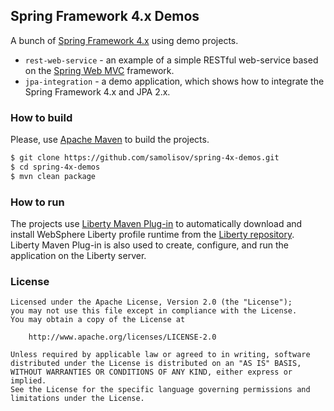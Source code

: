 ## Spring Framework 4.x Demos

A bunch of [Spring Framework 4.x][spring] using demo projects.

 * `rest-web-service` - an example of a simple RESTful web-service based on the [Spring Web MVC][spring-mvc] framework.
 * `jpa-integration` - a demo application, which shows how to integrate the Spring Framework 4.x and JPA 2.x.

[spring-mvc]: http://docs.spring.io/spring/docs/current/spring-framework-reference/htmlsingle/#mvc
[spring]: https://projects.spring.io/spring-framework/

### How to build

Please, use [Apache Maven](https://maven.apache.org/) to build the projects.

```bash
$ git clone https://github.com/samolisov/spring-4x-demos.git
$ cd spring-4x-demos
$ mvn clean package
```

### How to run

The projects use [Liberty Maven Plug-in][] to automatically download and install WebSphere Liberty profile runtime from the 
[Liberty repository](https://developer.ibm.com/wasdev/downloads/). Liberty Maven Plug-in is also used to create, configure, and run the application on 
the Liberty server.

[Liberty Maven Plug-in]: https://github.com/WASdev/ci.maven

### License

```text
Licensed under the Apache License, Version 2.0 (the "License");
you may not use this file except in compliance with the License.
You may obtain a copy of the License at

    http://www.apache.org/licenses/LICENSE-2.0

Unless required by applicable law or agreed to in writing, software
distributed under the License is distributed on an "AS IS" BASIS,
WITHOUT WARRANTIES OR CONDITIONS OF ANY KIND, either express or implied.
See the License for the specific language governing permissions and
limitations under the License.
